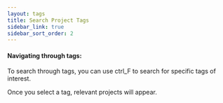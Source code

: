 ```yaml
---
layout: tags
title: Search Project Tags
sidebar_link: true
sidebar_sort_order: 2
---
```

<div class="message">
<h4>Navigating through tags:</h4>
<p>
  To search through tags, you can use ctrl_F to search for specific tags of interest.
</p>
<p>
  Once you select a tag, relevant projects will appear.
</p>
</div>